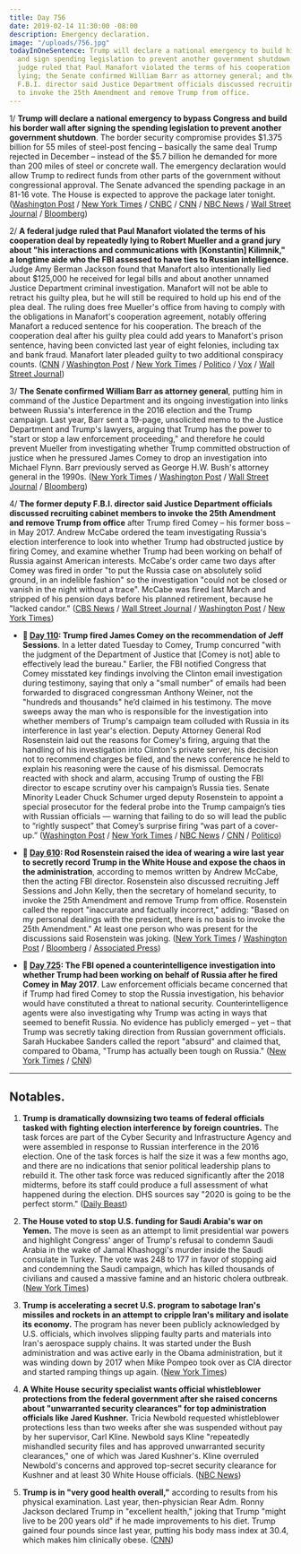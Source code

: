 ```yaml
---
title: Day 756
date: 2019-02-14 11:30:00 -08:00
description: Emergency declaration.
image: "/uploads/756.jpg"
todayInOneSentence: Trump will declare a national emergency to build his border wall
  and sign spending legislation to prevent another government shutdown; a federal
  judge ruled that Paul Manafort violated the terms of his cooperation deal by repeatedly
  lying; the Senate confirmed William Barr as attorney general; and the former deputy
  F.B.I. director said Justice Department officials discussed recruiting cabinet members
  to invoke the 25th Amendment and remove Trump from office.
---
```


1/ **Trump will declare a national emergency to bypass Congress and build his border wall after signing the spending legislation to prevent another government shutdown**. The border security compromise provides $1.375 billion for 55 miles of steel-post fencing – basically the same deal Trump rejected in December – instead of the $5.7 billion he demanded for more than 200 miles of steel or concrete wall. The emergency declaration would allow Trump to redirect funds from other parts of the government without congressional approval. The Senate advanced the spending package in an 81-16 vote. The House is expected to approve the package later tonight. ([Washington Post](https://www.washingtonpost.com/business/economy/mcconnell-predicts-senate-passage-of-border-security-bill-hopes-trump-signs-it/2019/02/14/2f6e2cba-306f-11e9-8ad3-9a5b113ecd3c_story.html) / [New York Times](https://www.nytimes.com/2019/02/14/us/politics/trump-national-emergency-border.html) / [CNBC](https://www.cnbc.com/2019/02/14/trump-decides-whether-to-sign-border-security-deal-to-avoid-shutdown.html) / [CNN](https://www.cnn.com/2019/02/14/politics/donald-trump-wall-funding-bill/index.html) / [NBC News](https://www.nbcnews.com/politics/congress/government-shutdown-vote-border-bill-trump-n971576) / [Wall Street Journal](https://www.wsj.com/articles/lawmakers-set-to-vote-on-spending-package-to-keep-government-open-11550157589) / [Bloomberg](https://www.bloomberg.com/news/articles/2019-02-14/trump-seeks-clarification-on-border-deal-as-senate-prepares-vote))

2/ **A federal judge ruled that Paul Manafort violated the terms of his cooperation deal by repeatedly lying to Robert Mueller and a grand jury about "his interactions and communications with \[Konstantin\] Kilimnik," a longtime aide who the FBI assessed to have ties to Russian intelligence.** Judge Amy Berman Jackson found that Manafort also intentionally lied about $125,000 he received for legal bills and about another unnamed Justice Department criminal investigation. Manafort will not be able to retract his guilty plea, but he will still be required to hold up his end of the plea deal. The ruling does free Mueller's office from having to comply with the obligations in Manafort's cooperation agreement, notably offering Manafort a reduced sentence for his cooperation. The breach of the cooperation deal after his guilty plea could add years to Manafort's prison sentence, having been convicted last year of eight felonies, including tax and bank fraud. Manafort later pleaded guilty to two additional conspiracy counts. ([CNN](https://www.cnn.com/2019/02/13/politics/paul-manafort-robert-mueller/index.html) / [Washington Post](https://www.washingtonpost.com/local/legal-issues/us-judge-finds-paul-manafort-lied-to-mueller-probe-about-contacts-with-russian-aide/2019/02/13/c5209f7a-2f2c-11e9-86ab-5d02109aeb01_story.html) / [New York Times](https://www.nytimes.com/2019/02/13/us/politics/manafort-mueller.html) / [Politico](https://www.politico.com/story/2019/02/13/paul-manafort-ruling-1169380) / [Vox](https://www.vox.com/2019/2/13/18222477/mueller-manafort-trump-russia-cooperation) / [Wall Street Journal](https://www.wsj.com/articles/judge-rules-paul-manafort-made-false-statements-in-violation-of-plea-agreement-11550101738))

3/ **The Senate confirmed William Barr as attorney general**, putting him in command of the Justice Department and its ongoing investigation into links between Russia's interference in the 2016 election and the Trump campaign. Last year, Barr sent a 19-page, unsolicited memo to the Justice Department and Trump's lawyers, arguing that Trump has the power to "start or stop a law enforcement proceeding," and therefore he could prevent Mueller from investigating whether Trump committed obstruction of justice when he pressured James Comey to drop an investigation into Michael Flynn. Barr previously served as George H.W. Bush's attorney general in the 1990s. ([New York Times](https://www.nytimes.com/2019/02/14/us/politics/william-barr-confirmed.html) / [Washington Post](https://www.washingtonpost.com/world/national-security/william-barr-expected-to-be-confirmed-as-attorney-general-thursday/2019/02/13/f162e514-2f1a-11e9-813a-0ab2f17e305b_story.html) / [Wall Street Journal](https://www.wsj.com/articles/william-barr-secures-enough-votes-in-senate-for-confirmation-as-attorney-general-11550167293) / [Bloomberg](https://www.bloomberg.com/news/articles/2019-02-14/barr-wins-confirmation-and-power-over-mueller-probe-s-outcome))

4/ **The former deputy F.B.I. director said Justice Department officials discussed recruiting cabinet members to invoke the 25th Amendment and remove Trump from office** after Trump fired Comey – his former boss – in May 2017. Andrew McCabe ordered the team investigating Russia's election interference to look into whether Trump had obstructed justice by firing Comey, and examine whether Trump had been working on behalf of Russia against American interests. McCabe's order came two days after Comey was fired in order "to put the Russia case on absolutely solid ground, in an indelible fashion" so the investigation "could not be closed or vanish in the night without a trace". McCabe was fired last March and stripped of his pension days before his planned retirement, because he "lacked candor." ([CBS News](https://www.cbsnews.com/news/andrew-mccabe-says-he-ordered-the-obstruction-of-justice-case-of-president-trump-60-minutes/) / [Wall Street Journal](https://www.wsj.com/articles/ex-fbi-deputy-mccabe-says-he-approved-trump-probe-after-james-comey-was-fired-11550162396) / [Washington Post](https://www.washingtonpost.com/world/national-security/mccabe-says-he-quickly-opened-fbi-investigation-of-trump-for-fear-of-being-fired/2019/02/14/262dd7b0-3054-11e9-8ad3-9a5b113ecd3c_story.html) / [New York Times](https://www.nytimes.com/2019/02/14/us/politics/mccabe-trump.html))

* **📌 [Day 110](https://whatthefuckjusthappenedtoday.com/2017/05/09/Day-110/#1-trump-fired-james-comey-on-the-rec): Trump fired James Comey on the recommendation of Jeff Sessions**. In a letter dated Tuesday to Comey, Trump concurred "with the judgment of the Department of Justice that \[Comey is not\] able to effectively lead the bureau." Earlier, the FBI notified Congress that Comey misstated key findings involving the Clinton email investigation during testimony, saying that only a "small number" of emails had been forwarded to disgraced congressman Anthony Weiner, not the "hundreds and thousands" he’d claimed in his testimony. The move sweeps away the man who is responsible for the investigation into whether members of Trump's campaign team colluded with Russia in its interference in last year's election. Deputy Attorney General Rod Rosenstein laid out the reasons for Comey's firing, arguing that the handling of his investigation into Clinton's private server, his decision not to recommend charges be filed, and the news conference he held to explain his reasoning were the cause of his dismissal. Democrats reacted with shock and alarm, accusing Trump of ousting the FBI director to escape scrutiny over his campaign’s Russia ties. Senate Minority Leader Chuck Schumer urged deputy Rosenstein to appoint a special prosecutor for the federal probe into the Trump campaign’s ties with Russian officials — warning that failing to do so will lead the public to “rightly suspect” that Comey’s surprise firing “was part of a cover-up.” ([Washington Post](https://www.washingtonpost.com/world/national-security/comey-misstated-key-clinton-email-evidence-at-hearing-say-people-close-to-investigation/2017/05/09/074c1c7e-34bd-11e7-b373-418f6849a004_story.html) / [New York Times](https://www.nytimes.com/2017/05/09/us/politics/james-comey-fired-fbi.html) / [NBC News](https://www.nbcnews.com/news/us-news/trump-fires-fbi-director-james-comey-n757101) / [CNN](https://www.cnn.com/2017/05/09/politics/james-comey-fbi-trump-white-out/) / [Politico](http://www.politico.com/story/2017/05/09/comey-firing-congress-reaction-238180))

* **📌 [Day 610](https://whatthefuckjusthappenedtoday.com/2018/09/21/day-610/#4-rod-rosenstein-raised-the-idea-of): Rod Rosenstein raised the idea of wearing a wire last year to secretly record Trump in the White House and expose the chaos in the administration**, according to memos written by Andrew McCabe, then the acting FBI director. Rosenstein also discussed recruiting Jeff Sessions and John Kelly, then the secretary of homeland security, to invoke the 25th Amendment and remove Trump from office. Rosenstein called the report "inaccurate and factually incorrect," adding: "Based on my personal dealings with the president, there is no basis to invoke the 25th Amendment." At least one person who was present for the discussions said Rosenstein was joking. ([New York Times](https://www.nytimes.com/2018/09/21/us/politics/rod-rosenstein-wear-wire-25th-amendment.html) / [Washington Post](https://www.washingtonpost.com/world/national-security/mccabe-memos-say-rosenstein-considered-secretly-recording-trump/2018/09/21/f4aa9a62-bdca-11e8-8792-78719177250f_story.html) / [Bloomberg](https://www.bloomberg.com/news/articles/2018-09-21/rosenstein-is-said-to-have-suggested-he-d-record-trump-secretly) / [Associated Press](https://apnews.com/e84a4acdb4264111804148de5a91661c/Rosenstein-denies-that-he-proposed-secretly-taping-Trump))

* **📌 [Day 725](https://whatthefuckjusthappenedtoday.com/2019/01/14/day-725/#1-the-fbi-opened-a-counterintelligen): The FBI opened a counterintelligence investigation into whether Trump had been working on behalf of Russia after he fired Comey in May 2017**. Law enforcement officials became concerned that if Trump had fired Comey to stop the Russia investigation, his behavior would have constituted a threat to national security. Counterintelligence agents were also investigating why Trump was acting in ways that seemed to benefit Russia. No evidence has publicly emerged – yet – that Trump was secretly taking direction from Russian government officials. Sarah Huckabee Sanders called the report "absurd" and claimed that, compared to Obama, "Trump has actually been tough on Russia." ([New York Times](https://www.nytimes.com/2019/01/11/us/politics/fbi-trump-russia-inquiry.html) / [CNN](https://www.cnn.com/2019/01/11/politics/nyt-russia-trump-investigation/index.html))

---

## Notables.

1. **Trump is dramatically downsizing two teams of federal officials tasked with fighting election interference by foreign countries.** The task forces are part of the Cyber Security and Infrastructure Agency and were assembled in response to Russian interference in the 2016 election. One of the task forces is half the size it was a few months ago, and there are no indications that senior political leadership plans to rebuild it. The other task force was reduced significantly after the 2018 midterms, before its staff could produce a full assessment of what happened during the election. DHS sources say "2020 is going to be the perfect storm." ([Daily Beast](https://www.thedailybeast.com/trumps-dhs-guts-task-forces-protecting-elections-from-foreign-meddling))

2. **The House voted to stop U.S. funding for Saudi Arabia's war on Yemen.** The move is seen as an attempt to limit presidential war powers and highlight Congress' anger of Trump's refusal to condemn Saudi Arabia in the wake of Jamal Khashoggi's murder inside the Saudi consulate in Turkey. The vote was 248 to 177 in favor of stopping aid and condemning the Saudi campaign, which has killed thousands of civilians and caused a massive famine and an historic cholera outbreak. ([New York Times](https://www.nytimes.com/2019/02/13/us/politics/yemen-war-saudi-arabia.html))

3. **Trump is accelerating a secret U.S. program to sabotage Iran's missiles and rockets in an attempt to cripple Iran's military and isolate its economy.** The program has never been publicly acknowledged by U.S. officials, which involves slipping faulty parts and materials into Iran's aerospace supply chains. It was started under the Bush administration and was active early in the Obama administration, but it was winding down by 2017 when Mike Pompeo took over as CIA director and started ramping things up again. ([New York Times](https://www.nytimes.com/2019/02/13/us/politics/iran-missile-launch-failures.html))

4. **A White House security specialist wants official whistleblower protections from the federal government after she raised concerns about "unwarranted security clearances" for top administration officials like Jared Kushner.** Tricia Newbold requested whistleblower protections less than two weeks after she was suspended without pay by her supervisor, Carl Kline. Newbold says Kline "repeatedly mishandled security files and has approved unwarranted security clearances," one of which was Jared Kushner's. Kline overruled Newbold's concerns and approved top-secret security clearance for Kushner and at least 30 White House officials. ([NBC News](https://www.nbcnews.com/politics/national-security/whistleblower-seeks-protection-after-sounding-alarm-over-white-house-security-n970586))

5. **Trump is in "very good health overall,"** according to results from his physical examination. Last year, then-physician Rear Adm. Ronny Jackson declared Trump in "excellent health," joking that Trump "might live to be 200 years old" if he made improvements to his diet. Trump gained four pounds since last year, putting his body mass index at 30.4, which makes him clinically obese. ([CNN](https://www.cnn.com/2019/02/14/health/trump-physical-results-2019-bn/index.html))